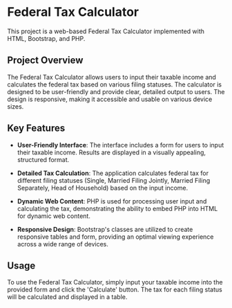 # Federal Tax Calculator

This project is a web-based Federal Tax Calculator implemented with HTML, Bootstrap, and PHP. 

## Project Overview

The Federal Tax Calculator allows users to input their taxable income and calculates the federal tax based on various filing statuses. The calculator is designed to be user-friendly and provide clear, detailed output to users. The design is responsive, making it accessible and usable on various device sizes.

## Key Features

- **User-Friendly Interface**: The interface includes a form for users to input their taxable income. Results are displayed in a visually appealing, structured format.

- **Detailed Tax Calculation**: The application calculates federal tax for different filing statuses (Single, Married Filing Jointly, Married Filing Separately, Head of Household) based on the input income.

- **Dynamic Web Content**: PHP is used for processing user input and calculating the tax, demonstrating the ability to embed PHP into HTML for dynamic web content.

- **Responsive Design**: Bootstrap's classes are utilized to create responsive tables and form, providing an optimal viewing experience across a wide range of devices.

## Usage

To use the Federal Tax Calculator, simply input your taxable income into the provided form and click the 'Calculate' button. The tax for each filing status will be calculated and displayed in a table.
